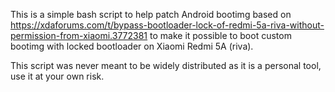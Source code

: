 This is a simple bash script to help patch Android bootimg based on https://xdaforums.com/t/bypass-bootloader-lock-of-redmi-5a-riva-without-permission-from-xiaomi.3772381 to make it possible to boot custom bootimg with locked bootloader on Xiaomi Redmi 5A (riva).

This script was never meant to be widely distributed as it is a personal tool, use it at your own risk.
